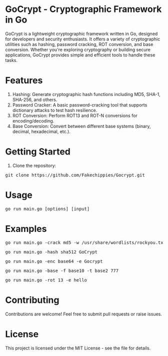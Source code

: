 # GoCrypt - Cryptographic Framework in Go

GoCrypt is a lightweight cryptographic framework written in Go, designed for developers and security enthusiasts. It offers a variety of cryptographic utilities such as hashing, password cracking, ROT conversion, and base conversion. Whether you're exploring cryptography or building secure applications, GoCrypt provides simple and efficient tools to handle these tasks.

# Features

1) Hashing: Generate cryptographic hash functions including MD5, SHA-1, SHA-256, and others.
2) Password Cracker: A basic password-cracking tool that supports dictionary attacks to test hash resilience.
3) ROT Conversion: Perform ROT13 and ROT-N conversions for encoding/decoding.
4) Base Conversion: Convert between different base systems (binary, decimal, hexadecimal, etc.).

# Getting Started

1) Clone the repository:
 <pre>git clone https://github.com/Fakechippies/Gocrypt.git</pre>

# Usage
<pre>go run main.go [options] [input]</pre>

# Examples
<pre>go run main.go -crack md5 -w /usr/share/wordlists/rockyou.txt 5f4dcc3b5aa765d61d8327deb882cf99</pre>
<pre>go run main.go -hash sha512 GoCrypt</pre>
<pre>go run main.go -enc base64 -e Gocrypt</pre>
<pre>go run main.go -base -f base10 -t base2 777</pre>
<pre>go run main.go -rot 13 -e hello</pre>
 
# Contributing
Contributions are welcome! Feel free to submit pull requests or raise issues.

# License
This project is licensed under the MIT License - see the <a id="https://github.com/Fakechippies/Gocrypt/blob/master/LICENSE"> file for details.
